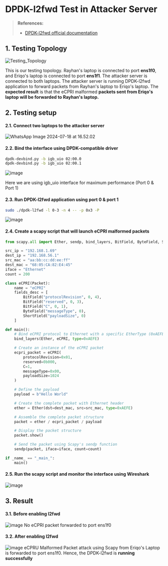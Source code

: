 # DPDK-l2fwd Test in Attacker Server

> **References:**
> - [DPDK-l2fwd official documentation](https://doc.dpdk.org/guides/sample_app_ug/l2_forward_real_virtual.html)

## 1. Testing Topology
![Testing_Topology](https://hackmd.io/_uploads/HJ2K888_0.png)

This is our testing topology. Rayhan's laptop is connected to port **ens1f0**, and Eriqo's laptop is connected to port **ens1f1**. The attacker server is connected to both laptops. The attacker server is running DPDK-l2fwd application to forward packets from Rayhan's laptop to Eriqo's laptop. The **expected result** is that the eCPRI malformed **packets sent from Eriqo's laptop will be forwarded to Rayhan's laptop.**

## 2. Testing setup
#### 2.1. Connect two laptops to the attacker server
![WhatsApp Image 2024-07-18 at 16.52.02](https://hackmd.io/_uploads/H1N1_UId0.jpg)

#### 2.2. Bind the interface using DPDK-compatible driver
```bash
dpdk-devbind.py -b igb_uio 02:00.0
dpdk-devbind.py -b igb_uio 02:00.1
```
![image](https://hackmd.io/_uploads/SkuYOIIdR.png)

Here we are using igb_uio interface for maximum performance (Port 0 & Port 1)

#### 2.3. Run DPDK-l2fwd application using port 0 & port 1
```bash
sudo ./dpdk-l2fwd -l 0-3 -n 4 -- -p 0x3 -P
```
![image](https://hackmd.io/_uploads/B1wVFII_A.png)

#### 2.4. Create a scapy script that will launch eCPRI malformed packets
```python
from scapy.all import Ether, sendp, bind_layers, BitField, ByteField, ShortField, Packet

src_ip = "192.168.1.69"
dest_ip = "192.168.56.1"
src_mac = "aa:bb:cc:dd:ee:ff"
dest_mac = "68:05:CA:82:E4:45"
iface = "Ethernet"
count = 200

class eCPRI(Packet):
    name = "eCPRI"
    fields_desc = [
        BitField("protocolRevision", 0, 4),
        BitField("reserved", 0, 3),
        BitField("C", 0, 1),
        ByteField("messageType", 0),
        ShortField("payloadSize", 0)
    ]

def main():
    # Bind eCPRI protocol to Ethernet with a specific EtherType (0xAEFE)
    bind_layers(Ether, eCPRI, type=0xAEFE)

    # Create an instance of the eCPRI packet
    ecpri_packet = eCPRI(
        protocolRevision=0x01, 
        reserved=0b000, 
        C=1, 
        messageType=0x00, 
        payloadSize=1024
    )

    # Define the payload
    payload = b"Hello World"

    # Create the complete packet with Ethernet header
    ether = Ether(dst=dest_mac, src=src_mac, type=0xAEFE)

    # Assemble the complete packet structure
    packet = ether / ecpri_packet / payload

    # Display the packet structure
    packet.show()

    # Send the packet using Scapy's sendp function
    sendp(packet, iface=iface, count=count)

if _name_ == "_main_":
    main()
```
#### 2.5. Run the scapy script and monitor the interface using Wireshark
![image](https://hackmd.io/_uploads/Syun5qDO0.png)

## 3. Result

#### 3.1. Before enabling l2fwd
![image](https://hackmd.io/_uploads/SJV2HL8dC.png)
No eCPRI packet forwarded to port ens1f0

#### 3.2. After enabling l2fwd
![image](https://hackmd.io/_uploads/H11kA8L_A.png)
eCPRU Malformed Packet attack using Scapy from Eriqo's Laptop is forwarded to port ens1f0. Hence, the DPDK-l2fwd is **running successfully**